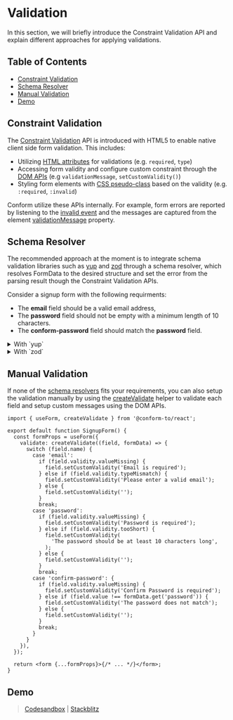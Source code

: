 # Validation

In this section, we will briefly introduce the Constraint Validation API and explain different approaches for applying validations.

<!-- aside -->

## Table of Contents

- [Constraint Validation](#constraint-validation)
- [Schema Resolver](#schema-resolver)
- [Manual Validation](#manual-validation)
- [Demo](#demo)

<!-- /aside -->

## Constraint Validation

The [Constraint Validation](https://caniuse.com/constraint-validation) API is introduced with HTML5 to enable native client side form validation. This includes:

- Utilizing [HTML attributes](https://developer.mozilla.org/en-US/docs/Web/Guide/HTML/Constraint_validation#validation-related_attributes) for validations (e.g. `required`, `type`)
- Accessing form validity and configure custom constraint through the [DOM APIs](https://developer.mozilla.org/en-US/docs/Web/API/Constraint_validation#extensions_to_other_interfaces) (e.g `validationMessage`, `setCustomValidity()`)
- Styling form elements with [CSS pseudo-class](https://developer.mozilla.org/en-US/docs/Learn/Forms/Form_validation#the_constraint_validation_api) based on the validity (e.g. `:required`, `:invalid`)

Conform utilize these APIs internally. For example, form errors are reported by listening to the [invalid event](https://developer.mozilla.org/en-US/docs/Web/API/HTMLInputElement/invalid_event) and the messages are captured from the element [validationMessage](https://developer.mozilla.org/en-US/docs/Web/API/HTMLObjectElement/validationMessage) property.

## Schema Resolver

The recommended approach at the moment is to integrate schema validation libraries such as [yup](https://github.com/jquense/yup) and [zod](https://github.com/colinhacks/zod) through a schema resolver, which resolves FormData to the desired structure and set the error from the parsing result though the Constraint Validation APIs.

Consider a signup form with the following requirments:

- The **email** field should be a valid email address,
- The **password** field should not be empty with a minimum length of 10 characters.
- The **conform-password** field should match the **password** field.

<details>
<summary>With `yup` </summary>

```tsx
import { useForm } from '@conform-to/react';
import { resolve } from '@conform-to/yup';
import * as yup from 'yup';

const schema = resolve(
  yup.object({
    email: yup
      .string()
      .required('Email is required')
      .email('Please enter a valid email'),
    password: yup
      .string()
      .required('Password is required')
      .min(10, 'The password should be at least 10 characters long'),
    'confirm-password': yup
      .string()
      .required('Confirm Password is required')
      .equals([yup.ref('password')], 'The password does not match'),
  }),
);

export default function SignupForm() {
  const formProps = useForm({
    validate: schema.validate,
  });

  return <form {...formProps}>{/* ... */}</form>;
}
```

[Full example](/examples/yup)

</details>

<details>
<summary>With `zod`</summary>

```tsx
import { useForm } from '@conform-to/react';
import { resolve } from '@conform-to/zod';
import { z } from 'zod';

const schema = resolve(
  z
    .object({
      email: z
        .string({ required_error: 'Email is required' })
        .email('Please enter a valid email'),
      password: z
        .string({ required_error: 'Password is required' })
        .min(10, 'The password should be at least 10 characters long'),
      'confirm-password': z.string({
        required_error: 'Confirm Password is required',
      }),
    })
    .refine((value) => value.password === value['confirm-password'], {
      message: 'The password does not match',
      path: ['confirm-password'],
    }),
);

export default function SignupForm() {
  const formProps = useForm({
    validate: schema.validate,
  });

  return <form {...formProps}>{/* ... */}</form>;
}
```

[Full example](/examples/zod)

</details>

## Manual Validation

If none of the [schema resolvers](#schema-resolver) fits your requirements, you can also setup the validation manually by using the [createValidate](/packages/conform-react/README.md#createvalidate) helper to validate each field and setup custom messages using the DOM APIs.

```tsx
import { useForm, createValidate } from '@conform-to/react';

export default function SignupForm() {
  const formProps = useForm({
    validate: createValidate((field, formData) => {
      switch (field.name) {
        case 'email':
          if (field.validity.valueMissing) {
            field.setCustomValidity('Email is required');
          } else if (field.validity.typeMismatch) {
            field.setCustomValidity('Please enter a valid email');
          } else {
            field.setCustomValidity('');
          }
          break;
        case 'password':
          if (field.validity.valueMissing) {
            field.setCustomValidity('Password is required');
          } else if (field.validity.tooShort) {
            field.setCustomValidity(
              'The password should be at least 10 characters long',
            );
          } else {
            field.setCustomValidity('');
          }
          break;
        case 'confirm-password': {
          if (field.validity.valueMissing) {
            field.setCustomValidity('Confirm Password is required');
          } else if (field.value !== formData.get('password')) {
            field.setCustomValidity('The password does not match');
          } else {
            field.setCustomValidity('');
          }
          break;
        }
      }
    }),
  });

  return <form {...formProps}>{/* ... */}</form>;
}
```

## Demo

> [Codesandbox](https://codesandbox.io/s/github/edmundhung/conform/tree/main/examples/validation) \| [Stackblitz](https://stackblitz.com/github/edmundhung/conform/tree/main/examples/validation)
